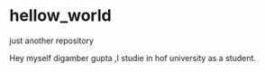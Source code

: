 # hellow_world
just another repository

Hey myself digamber gupta ,I studie in hof university as a student.
